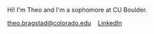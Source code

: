 Hi! I'm Theo and I'm a sophomore at CU Boulder.  

theo.bragstad@colorado.edu &nbsp;&nbsp; [LinkedIn](https://www.linkedin.com/in/theobragstad)
